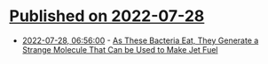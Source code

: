 # [Published on 2022-07-28](index.md)

* [2022-07-28, 06:56:00](https://soylentnews.org/article.pl?sid=22/07/27/1258222&from=rss) - [As These Bacteria Eat, They Generate a Strange Molecule That Can be Used to Make Jet Fuel](https://soylentnews.org/article.pl?sid=22/07/27/1258222&from=rss)
